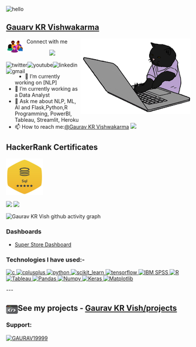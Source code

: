 ![hello](https://user-images.githubusercontent.com/23444642/99659283-a6f52500-2a86-11eb-9cbc-11479bc8d9f7.gif)
## [Gauarv KR Vishwakarma](https://iamgaurav.netlify.app) </align>
<!-- ![](https://komarev.com/ghpvc/?username=GAURAV19999) -->
<!-- <img src="github/mylogooriginal.png" height="" width="300" alt="coding cat"> -->
<img align='right' src="/github/cat.gif" height="" width="300" alt="coding cat"> <img src="/github/community.gif" width="48" align="left">&nbsp;&nbsp;Connect with me
<p align="center">
  <img src="https://readme-typing-svg.herokuapp.com/?lines=i+am+gaurav+kr+vish!;i+am+gaurav+kr+vish;Do+you+like+my+Portfolio!&center=true&width=360&height=50">
</p>

<p>
<a href="https://twitter.com/krgaurav959">
   <img align="left" alt="twitter" src="https://img.shields.io/badge/Twitter-1DA1F2?style=for-the-badge&logo=twitter&logoColor=white" />
</a>

<a href="https://www.youtube.com/channel/UC0b5om9jKMte8H0Ndqw7SfA">
   <img align="left" alt="youtube" src="https://img.shields.io/badge/YouTube-FF0000?style=for-the-badge&logo=youtube&logoColor=white" />
</a>
<!-- 
<a href="">
   <img align="left" alt="discord" src="https://img.shields.io/badge/Discord-7289DA?style=for-the-badge&logo=discord&logoColor=white" />
</a>
 -->
<a href="https://www.linkedin.com/in/gauravkumarvishwakarma/">
   <img align="left" alt="linkedin" src="https://img.shields.io/badge/LinkedIn-0077B5?style=for-the-badge&logo=linkedin&logoColor=white" />
</a>
<a href="mailto:gauravkumarvishwakarma@gmail.com"">
   <img align="left" alt="gmail" src=https://img.shields.io/badge/gmail-FF0000?style=for-the-badge&logo=gmail&logoColor=white%22/>
</a>

<p/>

<br/>
<p>

- 🔭 I’m currently working on [NLP]
- 🌱 I’m currently working as a Data Analyst 
- 💬 Ask me about NLP, ML, AI and Flask,Python,R Programming, PowerBI, Tableau, Streamlit, Heroku 
- 📫 How to reach me:[@Gaurav KR Vishwakarma](https://iamgaurav.netlify.app)
![](https://komarev.com/ghpvc/?username=GAURAV19999)

</p>

## HackerRank Certificates

<a href="Skills%20Certification/Python%20(advanced)%20Certificate.png">
    <img src="github/sql_basic.jpg" alt="sql advanced certificate" style="width:20%; height:20%;"/>
</a>

<p>
	
![](https://github-readme-stats.vercel.app/api?username=GAURAV19999&repo=github-readme-stats&show_icons=true&theme=vue-dark)
![](https://github-readme-stats.vercel.app/api/top-langs/?username=GAURAV19999&layout=compact&theme=vue-dark)

</p>
				

![Gaurav KR Vish github activity graph](https://activity-graph.herokuapp.com/graph?username=GAURAV19999&theme=dracula)

### Dashboards
- [Super Store Dashboard](https://public.tableau.com/views/SuperstoreSalesAnalysisDashboard_16281781742050/Dashboard1?:language=en-US&:display_count=n&:origin=viz_share_link)
<h3 align="left">Technologies I have used:-</h3>
<p align="left"> <a href="https://www.cprogramming.com/" target="_blank"> <img src="https://cdn.iconscout.com/icon/free/png-512/c-programming-569564.png" alt="c" width="40" height="40"/> </a> <a href="https://www.w3schools.com/cpp/" target="_blank"> <img src="https://upload.wikimedia.org/wikipedia/commons/thumb/1/18/ISO_C%2B%2B_Logo.svg/1200px-ISO_C%2B%2B_Logo.svg.png" alt="cplusplus" width="40" height="40"/> </a> <a href="https://www.python.org" target="_blank"> <img src="https://upload.wikimedia.org/wikipedia/commons/thumb/c/c3/Python-logo-notext.svg/1200px-Python-logo-notext.svg.png" alt="python" width="40" height="40"/> </a> <a href="" target="_blank"> <img src="https://upload.wikimedia.org/wikipedia/commons/0/05/Scikit_learn_logo_small.svg" alt="scikit_learn" width="40" height="40"/> </a> <a href="https://www.tensorflow.org" target="_blank"> <img src="https://www.vectorlogo.zone/logos/tensorflow/tensorflow-icon.svg" alt="tensorflow" width="40" height="40"/> </a> <a href="https://www.ibm.com/in-en/products/spss-statistics" target="_blank"> <img src="https://itnews.blog.fordham.edu/wp-content/uploads/2018/02/SPSS-IBM.png" alt="IBM SPSS" width="40" height="40"/> </a> <a href="https://www.r-project.org/about.html" target="_blank"> <img src="https://www.r-project.org/Rlogo.png" alt="R" width="40" height="40"/> </a> <a href="https://www.tableau.com/" target="_blank"> <img src="https://www.tableau.com/themes/custom/tableau_www/logo.png" alt="Tableau" width="150" height="40"/> <a href="https://pandas.pydata.org/" target="_blank"> <img src="https://pandas.pydata.org/static/img/pandas_mark.svg" alt="Pandas" width="40" height="40"/> </a> <a href="https://numpy.org/" target="_blank"> <img src="https://upload.wikimedia.org/wikipedia/commons/thumb/3/31/NumPy_logo_2020.svg/768px-NumPy_logo_2020.svg.png" alt="Numpy" width="70" height="40"/> </a> <a href="https://keras.io/" target="_blank"> <img src="https://upload.wikimedia.org/wikipedia/commons/thumb/a/ae/Keras_logo.svg/768px-Keras_logo.svg.png" alt="Keras" width="40" height="40"/> </a> <a href="https://matplotlib.org/" target="_blank"> <img src="https://upload.wikimedia.org/wikipedia/commons/thumb/0/01/Created_with_Matplotlib-logo.svg/1024px-Created_with_Matplotlib-logo.svg.png" alt="Matplotlib" width="40" height="40"/> </a> </a> </p>
---

## <img src="/github/code.gif" width="32" align="left"> See my projects - [Gaurav KR Vish/projects](https://iamgaurav.netlify.app)
<h3 align="left">Support:</h3>
<p><a href="https://www.buymeacoffee.com/GAURAV19999"> <img align="center" src="https://cdn.buymeacoffee.com/buttons/v2/default-yellow.png" height="50" width="210" alt="GAURAV19999" /></a></p>

